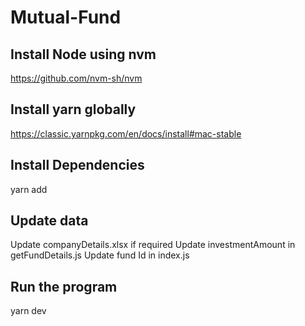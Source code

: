# Mutual-Fund

## Install Node using nvm
https://github.com/nvm-sh/nvm

## Install yarn globally
https://classic.yarnpkg.com/en/docs/install#mac-stable

## Install Dependencies
yarn add

## Update data
Update companyDetails.xlsx if required
Update investmentAmount in getFundDetails.js
Update fund Id in index.js

## Run the program
yarn dev